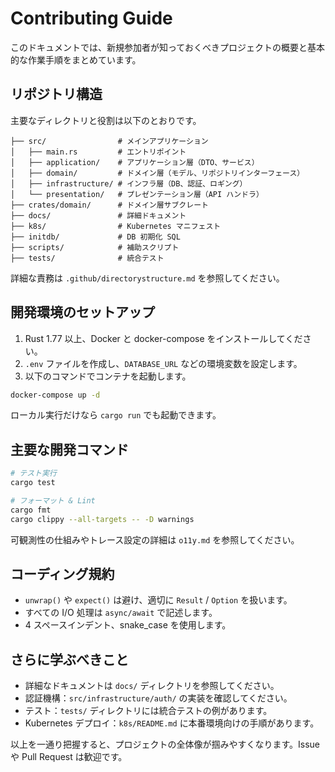 # Contributing Guide

このドキュメントでは、新規参加者が知っておくべきプロジェクトの概要と基本的な作業手順をまとめています。

## リポジトリ構造

主要なディレクトリと役割は以下のとおりです。

```
├── src/                # メインアプリケーション
│   ├── main.rs         # エントリポイント
│   ├── application/    # アプリケーション層（DTO、サービス）
│   ├── domain/         # ドメイン層（モデル、リポジトリインターフェース）
│   ├── infrastructure/ # インフラ層（DB、認証、ロギング）
│   └── presentation/   # プレゼンテーション層（API ハンドラ）
├── crates/domain/      # ドメイン層サブクレート
├── docs/               # 詳細ドキュメント
├── k8s/                # Kubernetes マニフェスト
├── initdb/             # DB 初期化 SQL
├── scripts/            # 補助スクリプト
├── tests/              # 統合テスト
```

詳細な責務は `.github/directorystructure.md` を参照してください。

## 開発環境のセットアップ

1. Rust 1.77 以上、Docker と docker-compose をインストールしてください。
2. `.env` ファイルを作成し、`DATABASE_URL` などの環境変数を設定します。
3. 以下のコマンドでコンテナを起動します。

```bash
docker-compose up -d
```

ローカル実行だけなら `cargo run` でも起動できます。

## 主要な開発コマンド

```bash
# テスト実行
cargo test

# フォーマット & Lint
cargo fmt
cargo clippy --all-targets -- -D warnings
```

可観測性の仕組みやトレース設定の詳細は `o11y.md` を参照してください。

## コーディング規約

- `unwrap()` や `expect()` は避け、適切に `Result` / `Option` を扱います。
- すべての I/O 処理は `async/await` で記述します。
- 4 スペースインデント、snake_case を使用します。

## さらに学ぶべきこと

- 詳細なドキュメントは `docs/` ディレクトリを参照してください。
- 認証機構：`src/infrastructure/auth/` の実装を確認してください。
- テスト：`tests/` ディレクトリには統合テストの例があります。
- Kubernetes デプロイ：`k8s/README.md` に本番環境向けの手順があります。

以上を一通り把握すると、プロジェクトの全体像が掴みやすくなります。Issue や Pull Request は歓迎です。
